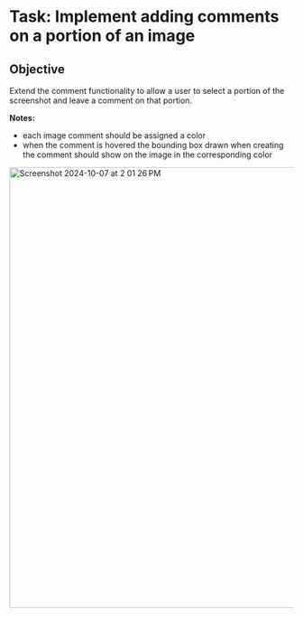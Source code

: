 # Task: Implement adding comments on a portion of an image

## Objective
Extend the comment functionality to allow a user to select a portion of the screenshot and leave a comment on that portion.

**Notes:**
- each image comment should be assigned a color
- when the comment is hovered the bounding box drawn when creating the comment should show on the image in the corresponding color

<img width="780" alt="Screenshot 2024-10-07 at 2 01 26 PM" src="https://github.intuit.com/storage/user/65377/files/0de91531-0a66-4419-9c01-d6d4bba8643e">
